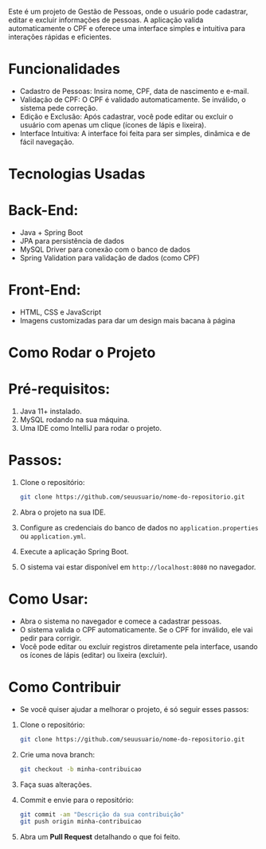 Este é um projeto de Gestão de Pessoas, onde o usuário pode cadastrar, editar e excluir informações de pessoas. A aplicação 
valida automaticamente o CPF e oferece uma interface simples e intuitiva para interações rápidas e eficientes.

# Funcionalidades

- Cadastro de Pessoas: Insira nome, CPF, data de nascimento e e-mail.
- Validação de CPF: O CPF é validado automaticamente. Se inválido, o sistema pede correção.
- Edição e Exclusão: Após cadastrar, você pode editar ou excluir o usuário com apenas um clique (ícones de lápis e lixeira).
- Interface Intuitiva: A interface foi feita para ser simples, dinâmica e de fácil navegação.

# Tecnologias Usadas

# Back-End:
- Java + Spring Boot
- JPA para persistência de dados
- MySQL Driver para conexão com o banco de dados
- Spring Validation para validação de dados (como CPF)

# Front-End:
- HTML, CSS e JavaScript
- Imagens customizadas para dar um design mais bacana à página

# Como Rodar o Projeto

# Pré-requisitos:
1. Java 11+ instalado.
2. MySQL rodando na sua máquina.
3. Uma IDE como IntelliJ para rodar o projeto.

# Passos:
1. Clone o repositório:

   ```bash
   git clone https://github.com/seuusuario/nome-do-repositorio.git
   ```

2. Abra o projeto na sua IDE.

3. Configure as credenciais do banco de dados no `application.properties` ou `application.yml`.

4. Execute a aplicação Spring Boot.

5. O sistema vai estar disponível em `http://localhost:8080` no navegador.

# Como Usar:

- Abra o sistema no navegador e comece a cadastrar pessoas.
- O sistema valida o CPF automaticamente. Se o CPF for inválido, ele vai pedir para corrigir.
- Você pode editar ou excluir registros diretamente pela interface, usando os ícones de lápis (editar) ou lixeira (excluir).

# Como Contribuir

- Se você quiser ajudar a melhorar o projeto, é só seguir esses passos:

1. Clone o repositório:

   ```bash
   git clone https://github.com/seuusuario/nome-do-repositorio.git
   ```

2. Crie uma nova branch:

   ```bash
   git checkout -b minha-contribuicao
   ```

3. Faça suas alterações.

4. Commit e envie para o repositório:

   ```bash
   git commit -am "Descrição da sua contribuição"
   git push origin minha-contribuicao


5. Abra um **Pull Request** detalhando o que foi feito.
